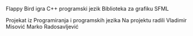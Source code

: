 Flappy Bird igra
C++ programski jezik
Biblioteka za grafiku SFML

Projekat iz Programiranja i programskih jezika
Na projektu radili
Vladimir Misović
Marko Radosavljević
